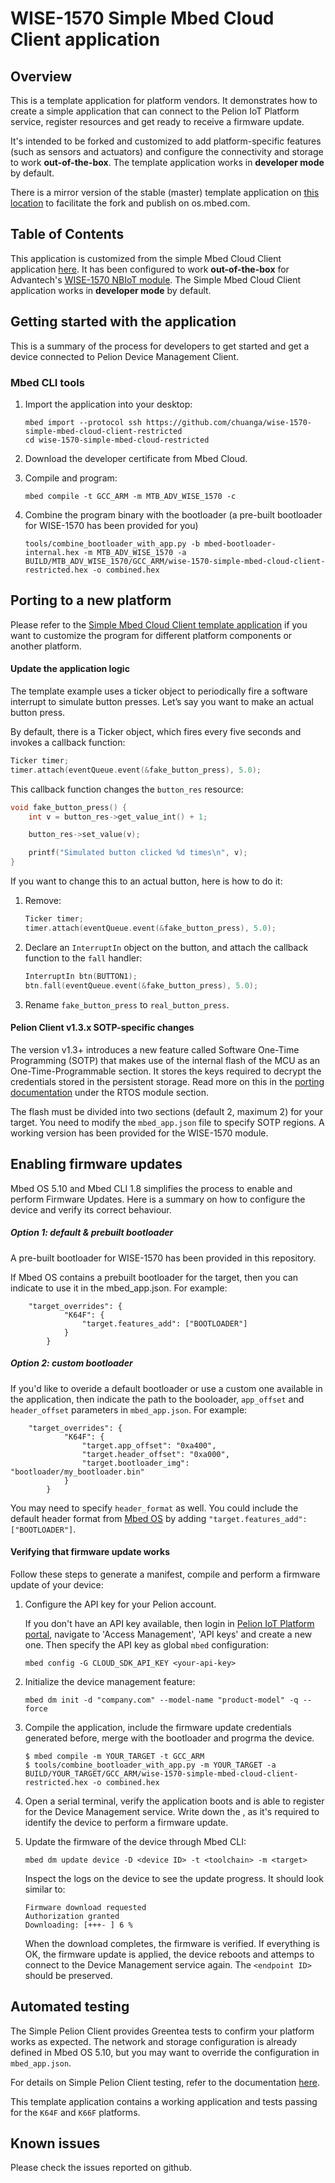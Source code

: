 # WISE-1570 Simple Mbed Cloud Client application

## Overview

This is a template application for platform vendors. It demonstrates how to create a simple application that can connect to the Pelion IoT Platform service, register resources and get ready to receive a firmware update.

It's intended to be forked and customized to add platform-specific features (such as sensors and actuators) and configure the connectivity and storage to work **out-of-the-box**. The template application works in **developer mode** by default.

There is a mirror version of the stable (master) template application on [this location](https://os.mbed.com/teams/mbed-os-examples/code/mbed-cloud-example) to facilitate the fork and publish on os.mbed.com.

## Table of Contents

This application is customized from the simple Mbed Cloud Client application [here](https://github.com/ARMmbed/simple-mbed-cloud-client-template-restricted). It has been configured to work **out-of-the-box** for Advantech's [WISE-1570 NBIoT module](https://os.mbed.com/modules/advantech-wise-1570/). The Simple Mbed Cloud Client application works in **developer mode** by default.

## Getting started with the application

This is a summary of the process for developers to get started and get a device connected to Pelion Device Management Client.

### Mbed CLI tools

1. Import the application into your desktop:

    ```
    mbed import --protocol ssh https://github.com/chuanga/wise-1570-simple-mbed-cloud-client-restricted
    cd wise-1570-simple-mbed-cloud-restricted
    ```
2. Download the developer certificate from Mbed Cloud.
3. Compile and program:

    ```
    mbed compile -t GCC_ARM -m MTB_ADV_WISE_1570 -c
    ```
4. Combine the program binary with the bootloader (a pre-built bootloader for WISE-1570 has been provided for you)
    ```
    tools/combine_bootloader_with_app.py -b mbed-bootloader-internal.hex -m MTB_ADV_WISE_1570 -a BUILD/MTB_ADV_WISE_1570/GCC_ARM/wise-1570-simple-mbed-cloud-client-restricted.hex -o combined.hex
    ```
## Porting to a new platform

Please refer to the [Simple Mbed Cloud Client template application](https://github.com/ARMmbed/simple-mbed-cloud-client-template-restricted) if you want to customize the program for different platform components or another platform. 

#### Update the application logic

The template example uses a ticker object to periodically fire a software interrupt to simulate button presses. Let’s say you want to make an actual button press.

By default, there is a Ticker object, which fires every five seconds and invokes a callback function:

```cpp
Ticker timer;
timer.attach(eventQueue.event(&fake_button_press), 5.0);
```

This callback function changes the `button_res` resource:

```cpp
void fake_button_press() {
    int v = button_res->get_value_int() + 1;

    button_res->set_value(v);

    printf("Simulated button clicked %d times\n", v);
}
```

If you want to change this to an actual button, here is how to do it:

1. Remove:

    ```cpp
    Ticker timer;
    timer.attach(eventQueue.event(&fake_button_press), 5.0);
    ```

2. Declare an `InterruptIn` object on the button, and attach the callback function to the `fall` handler:

    ```cpp
    InterruptIn btn(BUTTON1);
    btn.fall(eventQueue.event(&fake_button_press), 5.0);
    ```

3. Rename `fake_button_press` to `real_button_press`.


#### Pelion Client v1.3.x SOTP-specific changes

The version v1.3+ introduces a new feature called Software One-Time Programming (SOTP) that makes use of the internal flash of the MCU as an One-Time-Programmable section. It stores the keys required to decrypt the credentials stored in the persistent storage. Read more on this in the [porting documentation](https://cloud.mbed.com/docs/current/porting/changing-a-customized-porting-layer.html#rtos-module) under the RTOS module section.

The flash must be divided into two sections (default 2, maximum 2) for your target. You need to modify the `mbed_app.json` file to specify SOTP regions. A working version has been provided for the WISE-1570 module.

## Enabling firmware updates

Mbed OS 5.10 and Mbed CLI 1.8 simplifies the process to enable and perform Firmware Updates. Here is a summary on how to configure the device and verify its correct behaviour. 

##### Option 1: default & prebuilt bootloader
A pre-built bootloader for WISE-1570 has been provided in this repository.

If Mbed OS contains a prebuilt bootloader for the target, then you can indicate to use it in the mbed_app.json. For example:
```
	"target_overrides": {
            "K64F": {
                "target.features_add": ["BOOTLOADER"]
            }
        }
```

##### Option 2: custom bootloader

If you'd like to overide a default bootloader or use a custom one available in the application, then indicate the path to the booloader, `app_offset` and `header_offset` parameters in `mbed_app.json`. For example:

```
    "target_overrides": {
            "K64F": {
                "target.app_offset": "0xa400",
                "target.header_offset": "0xa000",
                "target.bootloader_img": "bootloader/my_bootloader.bin"
            }
        }
```

You may need to specify `header_format` as well. You could include the default header format from [Mbed OS](https://github.com/ARMmbed/mbed-os/blob/master/features/FEATURE_BOOTLOADER/mbed_lib.json) by adding `"target.features_add": ["BOOTLOADER"]`.

#### Verifying that firmware update works

Follow these steps to generate a manifest, compile and perform a firmware update of your device:

1. Configure the API key for your Pelion account.

     If you don't have an API key available, then login in [Pelion IoT Platform portal](https://portal.mbedcloud.com/), navigate to 'Access Management', 'API keys' and create a new one. Then specify the API key as global `mbed` configuration:
	 ```
	 mbed config -G CLOUD_SDK_API_KEY <your-api-key>
	 ```

2. Initialize the device management feature:
    ```
	mbed dm init -d "company.com" --model-name "product-model" -q --force
	```
3. Compile the application, include the firmware update credentials generated before, merge with the bootloader and progrma the device.
	```
    $ mbed compile -m YOUR_TARGET -t GCC_ARM
    $ tools/combine_bootloader_with_app.py -m YOUR_TARGET -a BUILD/YOUR_TARGET/GCC_ARM/wise-1570-simple-mbed-cloud-client-restricted.hex -o combined.hex
    ```
4. Open a serial terminal, verify the application boots and is able to register for the Device Management service. Write down the <endpoint ID>, as it's required to identify the device to perform a firmware update.

5. Update the firmware of the device through Mbed CLI:

    ```
    mbed dm update device -D <device ID> -t <toolchain> -m <target>
    ```

    Inspect the logs on the device to see the update progress. It should look similar to:

    ```
    Firmware download requested
    Authorization granted
    Downloading: [+++- ] 6 %
    ```

    When the download completes, the firmware is verified. If everything is OK, the firmware update is applied, the device reboots and attemps to connect to the Device Management service again. The `<endpoint ID>` should be preserved.

## Automated testing

The Simple Pelion Client provides Greentea tests to confirm your platform works as expected. The network and storage configuration is already defined in Mbed OS 5.10, but you may want to override the configuration in `mbed_app.json`.

For details on Simple Pelion Client testing, refer to the documentation [here](https://github.com/ARMmbed/simple-mbed-cloud-client#testing).

This template application contains a working application and tests passing for the `K64F` and `K66F` platforms.

## Known issues

Please check the issues reported on github.
